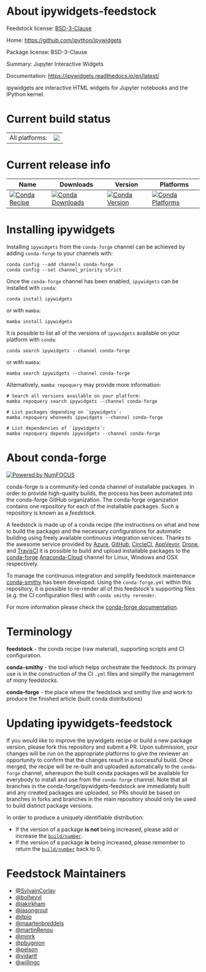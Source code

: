About ipywidgets-feedstock
==========================

Feedstock license: [BSD-3-Clause](https://github.com/conda-forge/ipywidgets-feedstock/blob/main/LICENSE.txt)

Home: https://github.com/ipython/ipywidgets

Package license: BSD-3-Clause

Summary: Jupyter Interactive Widgets

Documentation: https://ipywidgets.readthedocs.io/en/latest/

ipywidgets are interactive HTML widgets for Jupyter notebooks and the IPython kernel.


Current build status
====================


<table><tr><td>All platforms:</td>
    <td>
      <a href="https://dev.azure.com/conda-forge/feedstock-builds/_build/latest?definitionId=5921&branchName=main">
        <img src="https://dev.azure.com/conda-forge/feedstock-builds/_apis/build/status/ipywidgets-feedstock?branchName=main">
      </a>
    </td>
  </tr>
</table>

Current release info
====================

| Name | Downloads | Version | Platforms |
| --- | --- | --- | --- |
| [![Conda Recipe](https://img.shields.io/badge/recipe-ipywidgets-green.svg)](https://anaconda.org/conda-forge/ipywidgets) | [![Conda Downloads](https://img.shields.io/conda/dn/conda-forge/ipywidgets.svg)](https://anaconda.org/conda-forge/ipywidgets) | [![Conda Version](https://img.shields.io/conda/vn/conda-forge/ipywidgets.svg)](https://anaconda.org/conda-forge/ipywidgets) | [![Conda Platforms](https://img.shields.io/conda/pn/conda-forge/ipywidgets.svg)](https://anaconda.org/conda-forge/ipywidgets) |

Installing ipywidgets
=====================

Installing `ipywidgets` from the `conda-forge` channel can be achieved by adding `conda-forge` to your channels with:

```
conda config --add channels conda-forge
conda config --set channel_priority strict
```

Once the `conda-forge` channel has been enabled, `ipywidgets` can be installed with `conda`:

```
conda install ipywidgets
```

or with `mamba`:

```
mamba install ipywidgets
```

It is possible to list all of the versions of `ipywidgets` available on your platform with `conda`:

```
conda search ipywidgets --channel conda-forge
```

or with `mamba`:

```
mamba search ipywidgets --channel conda-forge
```

Alternatively, `mamba repoquery` may provide more information:

```
# Search all versions available on your platform:
mamba repoquery search ipywidgets --channel conda-forge

# List packages depending on `ipywidgets`:
mamba repoquery whoneeds ipywidgets --channel conda-forge

# List dependencies of `ipywidgets`:
mamba repoquery depends ipywidgets --channel conda-forge
```


About conda-forge
=================

[![Powered by
NumFOCUS](https://img.shields.io/badge/powered%20by-NumFOCUS-orange.svg?style=flat&colorA=E1523D&colorB=007D8A)](https://numfocus.org)

conda-forge is a community-led conda channel of installable packages.
In order to provide high-quality builds, the process has been automated into the
conda-forge GitHub organization. The conda-forge organization contains one repository
for each of the installable packages. Such a repository is known as a *feedstock*.

A feedstock is made up of a conda recipe (the instructions on what and how to build
the package) and the necessary configurations for automatic building using freely
available continuous integration services. Thanks to the awesome service provided by
[Azure](https://azure.microsoft.com/en-us/services/devops/), [GitHub](https://github.com/),
[CircleCI](https://circleci.com/), [AppVeyor](https://www.appveyor.com/),
[Drone](https://cloud.drone.io/welcome), and [TravisCI](https://travis-ci.com/)
it is possible to build and upload installable packages to the
[conda-forge](https://anaconda.org/conda-forge) [Anaconda-Cloud](https://anaconda.org/)
channel for Linux, Windows and OSX respectively.

To manage the continuous integration and simplify feedstock maintenance
[conda-smithy](https://github.com/conda-forge/conda-smithy) has been developed.
Using the ``conda-forge.yml`` within this repository, it is possible to re-render all of
this feedstock's supporting files (e.g. the CI configuration files) with ``conda smithy rerender``.

For more information please check the [conda-forge documentation](https://conda-forge.org/docs/).

Terminology
===========

**feedstock** - the conda recipe (raw material), supporting scripts and CI configuration.

**conda-smithy** - the tool which helps orchestrate the feedstock.
                   Its primary use is in the construction of the CI ``.yml`` files
                   and simplify the management of *many* feedstocks.

**conda-forge** - the place where the feedstock and smithy live and work to
                  produce the finished article (built conda distributions)


Updating ipywidgets-feedstock
=============================

If you would like to improve the ipywidgets recipe or build a new
package version, please fork this repository and submit a PR. Upon submission,
your changes will be run on the appropriate platforms to give the reviewer an
opportunity to confirm that the changes result in a successful build. Once
merged, the recipe will be re-built and uploaded automatically to the
`conda-forge` channel, whereupon the built conda packages will be available for
everybody to install and use from the `conda-forge` channel.
Note that all branches in the conda-forge/ipywidgets-feedstock are
immediately built and any created packages are uploaded, so PRs should be based
on branches in forks and branches in the main repository should only be used to
build distinct package versions.

In order to produce a uniquely identifiable distribution:
 * If the version of a package **is not** being increased, please add or increase
   the [``build/number``](https://docs.conda.io/projects/conda-build/en/latest/resources/define-metadata.html#build-number-and-string).
 * If the version of a package **is** being increased, please remember to return
   the [``build/number``](https://docs.conda.io/projects/conda-build/en/latest/resources/define-metadata.html#build-number-and-string)
   back to 0.

Feedstock Maintainers
=====================

* [@SylvainCorlay](https://github.com/SylvainCorlay/)
* [@bollwyvl](https://github.com/bollwyvl/)
* [@jakirkham](https://github.com/jakirkham/)
* [@jasongrout](https://github.com/jasongrout/)
* [@jtpio](https://github.com/jtpio/)
* [@maartenbreddels](https://github.com/maartenbreddels/)
* [@martinRenou](https://github.com/martinRenou/)
* [@minrk](https://github.com/minrk/)
* [@pbugnion](https://github.com/pbugnion/)
* [@pelson](https://github.com/pelson/)
* [@vidartf](https://github.com/vidartf/)
* [@willingc](https://github.com/willingc/)

